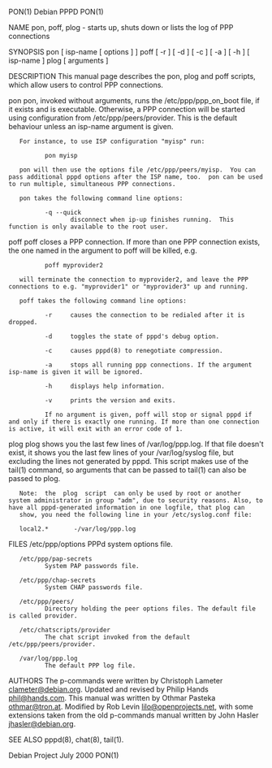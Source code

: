 PON(1)                                                                                           Debian PPPD                                                                                           PON(1)

NAME
       pon, poff, plog - starts up, shuts down or lists the log of PPP connections

SYNOPSIS
       pon [ isp-name [ options ] ]
       poff [ -r ] [ -d ] [ -c ] [ -a ] [ -h ] [ isp-name ]
       plog [ arguments ]

DESCRIPTION
       This manual page describes the pon, plog and poff scripts, which allow users to control PPP connections.

   pon
       pon,  invoked  without  arguments,  runs  the /etc/ppp/ppp_on_boot file, if it exists and is executable. Otherwise, a PPP connection will be started using configuration from /etc/ppp/peers/provider.
       This is the default behaviour unless an isp-name argument is given.

       For instance, to use ISP configuration "myisp" run:

              pon myisp

       pon will then use the options file /etc/ppp/peers/myisp.  You can pass additional pppd options after the ISP name, too.  pon can be used to run multiple, simultaneous PPP connections.

       pon takes the following command line options:

              -q --quick
                     disconnect when ip-up finishes running.  This function is only available to the root user.

   poff
       poff closes a PPP connection. If more than one PPP connection exists, the one named in the argument to poff will be killed, e.g.

              poff myprovider2

       will terminate the connection to myprovider2, and leave the PPP connections to e.g. "myprovider1" or "myprovider3" up and running.

       poff takes the following command line options:

              -r     causes the connection to be redialed after it is dropped.

              -d     toggles the state of pppd's debug option.

              -c     causes pppd(8) to renegotiate compression.

              -a     stops all running ppp connections. If the argument isp-name is given it will be ignored.

              -h     displays help information.

              -v     prints the version and exits.

              If no argument is given, poff will stop or signal pppd if and only if there is exactly one running. If more than one connection is active, it will exit with an error code of 1.

   plog
       plog shows you the last few lines of /var/log/ppp.log. If that file doesn't exist, it shows you the last few lines of your /var/log/syslog file, but excluding the lines not generated by pppd.   This
       script makes use of the tail(1) command, so arguments that can be passed to tail(1) can also be passed to plog.

       Note:  the  plog  script  can only be used by root or another system administrator in group "adm", due to security reasons. Also, to have all pppd-generated information in one logfile, that plog can
       show, you need the following line in your /etc/syslog.conf file:

       local2.*       -/var/log/ppp.log

FILES
       /etc/ppp/options
              PPPd system options file.

       /etc/ppp/pap-secrets
              System PAP passwords file.

       /etc/ppp/chap-secrets
              System CHAP passwords file.

       /etc/ppp/peers/
              Directory holding the peer options files. The default file is called provider.

       /etc/chatscripts/provider
              The chat script invoked from the default /etc/ppp/peers/provider.

       /var/log/ppp.log
              The default PPP log file.

AUTHORS
       The p-commands were written by Christoph Lameter <clameter@debian.org>.  Updated and revised by Philip Hands <phil@hands.com>.
       This manual was written by Othmar Pasteka <othmar@tron.at>. Modified by Rob Levin <lilo@openprojects.net>, with some  extensions  taken  from  the  old  p-commands  manual  written  by  John  Hasler
       <jhasler@debian.org>.

SEE ALSO
       pppd(8), chat(8), tail(1).

Debian Project                                                                                    July 2000                                                                                            PON(1)
